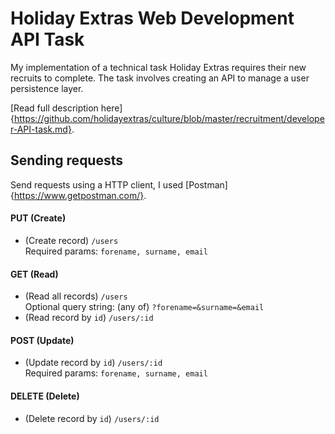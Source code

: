 # Holiday Extras Web Development API Task

My implementation of a technical task Holiday Extras requires their new recruits to complete. The task involves creating an API to manage a user persistence layer.

[Read full description here]{https://github.com/holidayextras/culture/blob/master/recruitment/developer-API-task.md}.


## Sending requests
Send requests using a HTTP client, I used [Postman]{https://www.getpostman.com/}. 

#### PUT (Create)
- (Create record) `/users` <br/> Required params: `forename, surname, email`
#### GET (Read)
- (Read all records) `/users` <br/> Optional query string: (any of) `?forename=&surname=&email`
- (Read record by `id`) `/users/:id` 
#### POST (Update)
- (Update record by `id`) `/users/:id` <br/> Required params: `forename, surname, email`
#### DELETE (Delete)
- (Delete record by `id`) `/users/:id`
